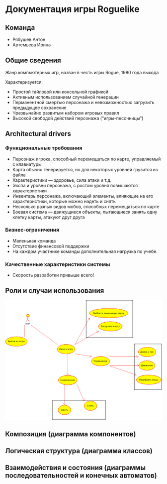 # Документация игры Roguelike
## Команда
- Рябушев Антон
- Артемьева Ирина

## Общие сведения
Жанр компьютерных игр, назван в честь игры Rogue, 1980 года выхода

Характеризуется:
- Простой тайловой или консольной графикой
- Активным использованием случайной генерации
- Перманентной смертью персонажа и невозможностью загрузить предыдущее сохранение
- Чрезвычайно развитым набором игровых правил
- Высокой свободой действий персонажа (“игры-песочницы”)


## Architectural drivers

### Функциональные требования
- Персонаж игрока, способный перемещаться по карте,
управляемый с клавиатуры
- Карта обычно генерируется, но для некоторых уровней грузится
из файла
- Характеристики — здоровье, сила атаки и т.д.
- Экспа и уровни персонажа, с ростом уровня повышаются
характеристики
- Инвентарь персонажа, включающий элементы, влияющие на его
характеристики, которые можно надеть и снять
- Несколько разных видов мобов, способных перемещаться по
карте
- Боевая система — движущиеся объекты, пытающиеся занять
одну клетку карты, атакуют друг друга
### Бизнес-ограничения
- Маленькая команда
- Отсутствие финансовой поддержки
- На каждом участнике команды дополнительная нагрузка по учебе.

### Качественные характеристики системы
- Скорость разработки привыше всего!

## Роли и случаи использования
![useCaseDiagram](./useCaseDiagram.png)
## Композиция (диаграмма компонентов)
## Логическая структура (диаграмма классов)
## Взаимодействия и состояния (диаграммы последовательностей и конечных автоматов)
